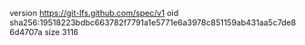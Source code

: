 version https://git-lfs.github.com/spec/v1
oid sha256:19518223bdbc663782f7791a1e5771e6a3978c851159ab431aa5c7de86d4707a
size 3116
